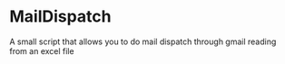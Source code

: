 # MailDispatch
A small script that allows you to do mail dispatch through gmail reading from an excel file
